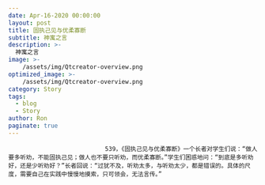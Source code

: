 ```yaml
---
date: Apr-16-2020 00:00:00
layout: post
title: 固执己见与优柔寡断
subtitle: 神寓之言
description: >-
  神寓之言
image: >-
    /assets/img/Qtcreator-overview.png
optimized_image: >-
    /assets/img/Qtcreator-overview.png
category: Story
tags:
  - blog
  - Story
author: Ron
paginate: true
---
```


							　　539，《固执己见与优柔寡断》一个长者对学生们说：“做人要多听劝，不能固执己见；做人也不要只听劝，而优柔寡断。”学生们困惑地问：“到底是多听劝好，还是少听劝好？”长者回说：“过犹不及，听劝太多，与听劝太少，都是错误的。具体的尺度，需要自己在实践中慢慢地摸索，只可领会，无法言传。”
							
							
						
